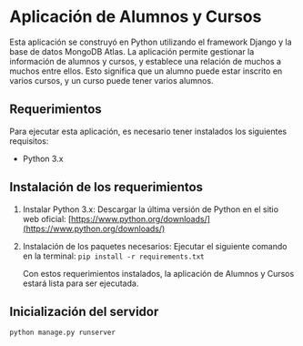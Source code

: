 # Aplicación de Alumnos y Cursos

Esta aplicación se construyó en Python utilizando el framework Django y la base de datos MongoDB Atlas. La aplicación permite gestionar la información de alumnos y cursos, y establece una relación de muchos a muchos entre ellos. Esto significa que un alumno puede estar inscrito en varios cursos, y un curso puede tener varios alumnos.

## Requerimientos

Para ejecutar esta aplicación, es necesario tener instalados los siguientes requisitos:

* Python 3.x

## Instalación de los requerimientos

1. Instalar Python 3.x:
   Descargar la última versión de Python en el sitio web oficial: [https://www.python.org/downloads/](https://www.python.org/downloads/)
2. Instalación de los paquetes necesarios:
   Ejecutar el siguiente comando en la terminal:
   `
   pip install -r requirements.txt
   `

   Con estos requerimientos instalados, la aplicación de Alumnos y Cursos estará lista para ser ejecutada.

## Inicialización del servidor
   `
   python manage.py runserver
   `